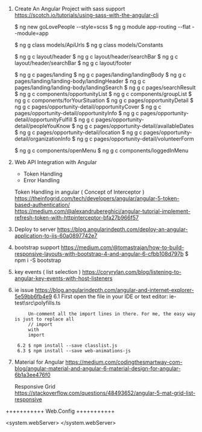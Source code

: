 1. Create An Angular Project with sass support
    https://scotch.io/tutorials/using-sass-with-the-angular-cli

    $ ng new goLovePeople --style=scss
    $ ng g module app-routing --flat --module=app

    $ ng g class models/ApiUrls
    $ ng g class models/Constants

    $ ng g c layout/header
        $ ng g c layout/header/searchBar
        $ ng g c layout/header/searchBar
    $ ng g c layout/footer

    $ ng g c pages/landing
        $ ng g c pages/landing/landingBody
            $ ng g c pages/landing/landing-body/landingHeader
            $ ng g c pages/landing/landing-body/landingSearch
    $ ng g c pages/searchResult
        $ ng g c components/opportunityList
        $ ng g c components/groupList
        $ ng g c components/forYourSituation
    $ ng g c pages/opportunityDetail
        $ ng g c pages/opportunity-detail/opportunityCover
        $ ng g c pages/opportunity-detail/opportunityInfo
        $ ng g c pages/opportunity-detail/opportunityFulfill
        $ ng g c pages/opportunity-detail/peopleYouKnow
        $ ng g c pages/opportunity-detail/availableDates
        $ ng g c pages/opportunity-detail/location
        $ ng g c pages/opportunity-detail/organizationInfo
        $ ng g c pages/opportunity-detail/volunteerForm

    $ ng g c components/openMenu
    $ ng g c components/loggedInMenu
        
    
    


2. Web API Integration with Angular
    - Token Handling
    - Error Handling

    Token Handling in angular  ( Concept of Interceptor )
        https://theinfogrid.com/tech/developers/angular/angular-5-token-based-authentication/
        https://medium.com/@alexandrubereghici/angular-tutorial-implement-refresh-token-with-httpinterceptor-bfa27b966f57



3. Deploy to server
    https://blog.angularindepth.com/deploy-an-angular-application-to-iis-60a0897742e7


4. bootstrap support
    https://medium.com/@tomastrajan/how-to-build-responsive-layouts-with-bootstrap-4-and-angular-6-cfbb108d797b
    $ npm i -S bootstrap


5. key events ( list selection )
    https://coryrylan.com/blog/listening-to-angular-key-events-with-host-listeners

6. ie issue
    https://blog.angularindepth.com/angular-and-internet-explorer-5e59bb6fb4e9
        6.1 First open the file in your IDE or text editor: ie-test\src\polyfills.ts

            Un-comment all the import lines in there. For me, the easy way is just to replace all
            // import 
            with 
            import

        6.2 $ npm install --save classlist.js
        6.3 $ npm install --save web-animations-js

7. Material for Angular
    https://medium.com/codingthesmartway-com-blog/angular-material-and-angular-6-material-design-for-angular-6b1a3ee476f0

    Responsive Grid
        https://stackoverflow.com/questions/48493652/angular-5-mat-grid-list-responsive



+++++++++++
Web.Config
+++++++++++
<?xml version="1.0" encoding="utf-8"?>
<configuration>

<system.webServer>
  <rewrite>
    <rules>
      <rule name="Angular Routes" stopProcessing="true">
        <match url=".*" />
        <conditions logicalGrouping="MatchAll">
          <add input="{REQUEST_FILENAME}" matchType="IsFile" negate="true" />
          <add input="{REQUEST_FILENAME}" matchType="IsDirectory" negate="true" />
        </conditions>
        <action type="Rewrite" url="./index.html" />
      </rule>
    </rules>
  </rewrite>
</system.webServer>

</configuration>